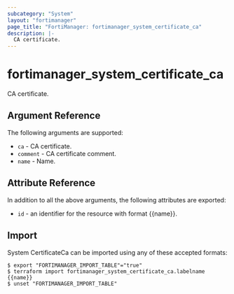 ```yaml
---
subcategory: "System"
layout: "fortimanager"
page_title: "FortiManager: fortimanager_system_certificate_ca"
description: |-
  CA certificate.
---
```


# fortimanager_system_certificate_ca
CA certificate.

## Argument Reference


The following arguments are supported:


* `ca` - CA certificate.
* `comment` - CA certificate comment.
* `name` - Name.


## Attribute Reference

In addition to all the above arguments, the following attributes are exported:
* `id` - an identifier for the resource with format {{name}}.

## Import

System CertificateCa can be imported using any of these accepted formats:
```
$ export "FORTIMANAGER_IMPORT_TABLE"="true"
$ terraform import fortimanager_system_certificate_ca.labelname {{name}}
$ unset "FORTIMANAGER_IMPORT_TABLE"
```

